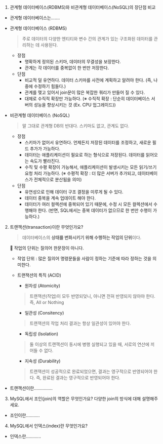 1. 관계형 데이터베이스(RDBMS)와 비관계형 데이터베이스(NoSQL)의 장단점 비교

- 관게형 데이터베이스는.......
* 관계형 데이터베이스 (RDBMS)
    > 주로 데이터의 다양한 엔티티와 변수 간의 관계가 있는 구조화된 데이터를 관리하는 데 사용된다.
    * 장점
        * 명확하게 정의된 스키마, 데이터의 무결성을 보장한다.
        * 관계는 각 데이터를 중복없이 한 번만 저장한다.
    * 단점
        * 비교적 덜 유연하다. 데이터 스키마를 사전에 계획하고 알려야 한다.
        (즉, 나중에 수정하기 힘들다.)
        * 관계를 맺고 있어서 join문이 많은 복잡한 쿼리가 만들어 질 수 있다.
        * 대체로 수직적 확장만 가능하다.
        (※ 수직적 확장 : 단순히 데이터베이스 서버의 성능을 향상시키는 것 (Ex. CPU 업그레이드))

* 비관계형 데이터베이스 (NoSQL)
    > 말 그대로 관계형 DB의 반대다. 스키마도 없고, 관계도 없다.
    * 장점
        * 스키마가 없어서 유연하다. 언제든지 저장된 데이터를 조정하고, 새로운 필드 추가가 가능하다.
        * 데이터는 애플리케이션이 필요로 하는 형식으로 저장된다. 데이터를 읽어오는 속도가 빨라진다.
        * 수직 및 수평 확장이 가능해서, 애플리케이션이 발생시키는 모든 읽기/쓰기 요청 처리 가능하다. (※ 수평적 확장 : 더 많은 서버가 추가되고, 데이터베이스가 전체적으로 분산됨을 의미)
    * 단점
        * 유연성으로 인해 데이터 구조 결정을 미루게 될 수 있다.
        * 데이터 중복을 계속 업데이트 해야 한다.
        * 데이터가 여러 컬렉션에 중복되어 있기 때문에, 수정 시 모든 컬렉션에서 수행해야 한다. (반면, SQL에서는 중복 데이터가 없으므로 한 번만 수행이 가능하다.)


2. 트랜잭션(transaction)이란 무엇인가요?
    > 데이터베이스의 **상태를 변화시키기 위해 수행하는 작업의 단위**이다.
    
    🚨 작업의 단위는 질의어 한문장이 아니다.
    * 작업 단위 : 많은 질의어 명령문들을 사람이 정하는 기준에 따라 정하는 것을 의미한다.

    * 트랜잭션의 특직 (ACID)
        * 원자성 (Atomicity)
        > 트랜잭션(작업)이 모두 반영되덪니, 아니면 전혀 반영되지 않아야 한다. 즉, All or Nothing

        * 일관성 (Consitency)
        > 트랜잭션의 작업 처리 결과는 항상 일관성이 있어야 한다.

        * 독립성 (Isolation)
        > 둘 이상의 트랜잭션이 동시에 병행 실행되고 있을 때, 서로의 연산에 끼어들 수 없다.

        * 지속성 (Durability)
        > 트랜잭션이 성공적으로 완료되었으면, 결과는 영구적으로 반영되어야 한다. 즉, 완료된 결과는 영구적으로 반영되어야 한다.

- 트랜잭션이란...............

3. MySQL에서 조인(join)의 역할은 무엇인가요? 다양한 join의 방식에 대해 설명해주세요.

- 조인이란...........

4. MySQL에서 인덱스(index)란 무엇인가요?

- 인덱스란............
